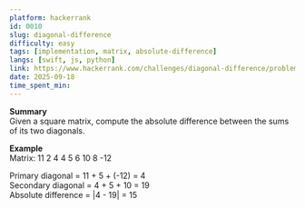 ```yaml
---
platform: hackerrank
id: 0010
slug: diagonal-difference
difficulty: easy
tags: [implementation, matrix, absolute-difference]
langs: [swift, js, python]
link: https://www.hackerrank.com/challenges/diagonal-difference/problem
date: 2025-09-18
time_spent_min:
---
```


**Summary**  
Given a square matrix, compute the absolute difference between the sums of its two diagonals.  

**Example**  
Matrix:
11 2 4
4 5 6
10 8 -12

Primary diagonal = 11 + 5 + (-12) = 4  
Secondary diagonal = 4 + 5 + 10 = 19  
Absolute difference = |4 - 19| = 15